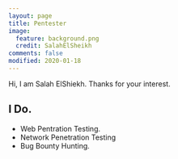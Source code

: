 ```yaml
---
layout: page
title: Pentester
image:
  feature: background.png
  credit: SalahElSheikh
comments: false
modified: 2020-01-18
---
```


Hi, I am Salah ElShiekh. Thanks for your interest.


## I Do.

* Web Pentration Testing.
* Network Penetration Testing
* Bug Bounty Hunting.

<!-- ## Find Me @.

* [HackerOne](https://hackerone.com/elsheikh)
* [BugCrowd](https://bugcrowd.com/elsheikh) -->
